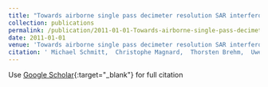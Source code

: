 ```yaml
---
title: "Towards airborne single pass decimeter resolution SAR interferometry over urban areas"
collection: publications
permalink: /publication/2011-01-01-Towards-airborne-single-pass-decimeter-resolution-SAR-interferometry-over-urban-areas
date: 2011-01-01
venue: 'Towards airborne single pass decimeter resolution SAR interferometry over urban areas'
citation: ' Michael Schmitt,  Christophe Magnard,  Thorsten Brehm,  Uwe Stilla, &quot;Towards airborne single pass decimeter resolution SAR interferometry over urban areas.&quot; Towards airborne single pass decimeter resolution SAR interferometry over urban areas, 2011.'
---
```

Use [Google Scholar](https://scholar.google.com/scholar?q=Towards+airborne+single+pass+decimeter+resolution+SAR+interferometry+over+urban+areas){:target="_blank"} for full citation